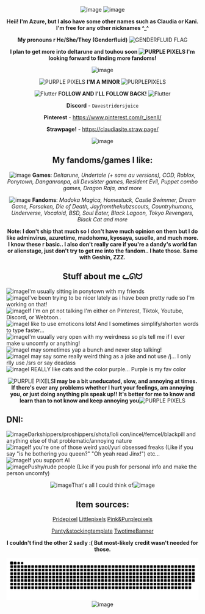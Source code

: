 <div align="center">

<img width="1127" height="728" alt="image" src="https://github.com/user-attachments/assets/603a4598-ee41-4feb-be5d-7e94021c7d77" />
<img width="1600" height="210" alt="image" src="https://github.com/user-attachments/assets/7ac6c2d7-7777-4ff7-9da8-7d7968cb75f4" />

**Heii! I'm Azure, but I also have some other names such as Claudia or Kani. I'm free for any other nicknames ^_^**

**My pronouns r He/She/They (Genderfluid)** ![GENDERFLUID FLAG](https://media.discordapp.net/attachments/1371629223646855189/1402364807453081631/tumblr_3aee1c51c2ccfaab2652c2f7b16e4184_091cdd46_250.webp?ex=6893a580&is=68925400&hm=1c40258813c0a60f4f8c4bfaf835c9360397e44f2ff40defda3b60c25556f822&=&animated=true)<br>

**I plan to get more into deltarune and touhou soon ![PURPLE PIXELS](https://media.discordapp.net/attachments/1371629223646855189/1402362605825298462/tumblr_eab95519e581ba3bed64a84d04d262e3_d069e208_75.webp?ex=6893a373&is=689251f3&hm=b4895df0b199140aea4d7870efc0390f2b3adda20b43fd2343fe97b330299e34&=&animated=true) I'm looking forward to finding more fandoms!** <br>

<img width="150" height="20" alt="image" src="https://github.com/user-attachments/assets/4a9624df-fb1b-455e-85bd-5151f92a9d57" />

![PURPLE PIXELS](https://media.discordapp.net/attachments/1371629223646855189/1402362740932214885/tumblr_9b707b37f26fd11197ab48f147d788ba_32db9b51_75.webp?ex=6893a394&is=68925214&hm=aed6a31c1f8e80972c9ffe62555e3168a554750be6100236c851cc332f0ef3b7&=&animated=true) **I'M A MINOR** ![PURPLEPIXELS](https://media.discordapp.net/attachments/1371629223646855189/1402362740932214885/tumblr_9b707b37f26fd11197ab48f147d788ba_32db9b51_75.webp?ex=6893a394&is=68925214&hm=aed6a31c1f8e80972c9ffe62555e3168a554750be6100236c851cc332f0ef3b7&=&animated=true)

![Flutter](https://64.media.tumblr.com/58a86299007199c863a2a5b867991ebf/c80e85c672fd2385-18/s75x75_c1/043819ccb3de7148fd6bba714f4693a6e69de56d.gifv) **FOLLOW AND I'LL FOLLOW BACK!** ![Flutter](https://64.media.tumblr.com/58a86299007199c863a2a5b867991ebf/c80e85c672fd2385-18/s75x75_c1/043819ccb3de7148fd6bba714f4693a6e69de56d.gifv)


**Discord** - `Davestridersjuice`

**Pinterest** - https://www.pinterest.com/r_isenII/

**Strawpage!** - https://claudiasite.straw.page/

<img width="1656" height="320" alt="image" src="https://github.com/user-attachments/assets/8ba91b3c-59d9-4bc0-8ff8-78934cfce2fe" />

## My fandoms/games I like:

<img width="20" height="20" alt="image" src="https://github.com/user-attachments/assets/20bcf1ad-176d-4f80-8e94-4103bdb80a27" /> **Games**: *Deltarune, Undertale (+ sans au versions), COD, Roblox, Ponytown, Danganronpa, all Devsister games, Resident Evil, Puppet combo games, Dragon Raja, and more*

<img width="20" height="20" alt="image" src="https://github.com/user-attachments/assets/20bcf1ad-176d-4f80-8e94-4103bdb80a27" /> **Fandoms**: *Madoka Magica, Homestuck, Castle Swimmer, Dream Game, Forsaken, Die of Death, Jayfromthekubzscouts, Countryhumans, Underverse, Vocaloid, BSD, Soul Eater, Black Lagoon, Tokyo Revengers, Black Cat and more*

**Note: I don't ship that much so I don't have much opinion on them but I do like adminvirus, azuretime, madohomu, kyosaya, suselle, and much more. I know these r basic.. I also don't really care if you're a dandy's world fan or alienstage, just don't try to get me into the fandom.. I hate those. Same with Geshin, ZZZ.**

## Stuff about me ᓚᘏᗢ

</div>

<img width="20" height="20" alt="image" src="https://github.com/user-attachments/assets/20bcf1ad-176d-4f80-8e94-4103bdb80a27" />I'm usually sitting in ponytown with my friends<br>
<img width="20" height="20" alt="image" src="https://github.com/user-attachments/assets/20bcf1ad-176d-4f80-8e94-4103bdb80a27" />I've been trying to be nicer lately as i have been pretty rude so I'm working on that!<br>
<img width="20" height="20" alt="image" src="https://github.com/user-attachments/assets/20bcf1ad-176d-4f80-8e94-4103bdb80a27" />If I'm on pt not talking I'm either on Pinterest, Tiktok, Youtube, Discord, or Webtoon..<br>
<img width="20" height="20" alt="image" src="https://github.com/user-attachments/assets/20bcf1ad-176d-4f80-8e94-4103bdb80a27" />I like to use emoticons lots! And I sometimes simplify/shorten words to type faster...<br>
<img width="20" height="20" alt="image" src="https://github.com/user-attachments/assets/20bcf1ad-176d-4f80-8e94-4103bdb80a27" />I'm usually very open with my weirdness so pls tell me if I ever make u uncomfy or anything!<br>
<img width="20" height="20" alt="image" src="https://github.com/user-attachments/assets/20bcf1ad-176d-4f80-8e94-4103bdb80a27" />I may sometimes yap a bunch and never stop talking!<br>
<img width="20" height="20" alt="image" src="https://github.com/user-attachments/assets/20bcf1ad-176d-4f80-8e94-4103bdb80a27" />I may say some really weird thing as a joke and not use /j... I only rlly use /srs or say deadass<br>
 <img width="20" height="20" alt="image" src="https://github.com/user-attachments/assets/20bcf1ad-176d-4f80-8e94-4103bdb80a27" />I REALLY like cats and the color purple... Purple is my fav color <br>

<div align="center">
 
![PURPLE PIXELS](https://media.discordapp.net/attachments/1371629223646855189/1402362740932214885/tumblr_9b707b37f26fd11197ab48f147d788ba_32db9b51_75.webp?ex=6893a394&is=68925214&hm=aed6a31c1f8e80972c9ffe62555e3168a554750be6100236c851cc332f0ef3b7&=&animated=true)**I may be a bit uneducated, slow, and annoying at times. If there's ever any problems whether I hurt your feelings, am annoying you, or just doing anything pls speak up!! It's better for me to know and learn than to not know and keep annoying you**![PURPLE PIXELS](https://media.discordapp.net/attachments/1371629223646855189/1402362740932214885/tumblr_9b707b37f26fd11197ab48f147d788ba_32db9b51_75.webp?ex=6893a394&is=68925214&hm=aed6a31c1f8e80972c9ffe62555e3168a554750be6100236c851cc332f0ef3b7&=&animated=true)

</div>

## DNI:

<img width="20" height="20" alt="image" src="https://github.com/user-attachments/assets/efad364f-daf4-4e82-a4dc-40861c0bfe8f" />Darkshippers/proshippers/shota/loli con/incel/femcel/blackpill and anything else of that problematic/annoying nature<br>
<img width="20" height="20" alt="image" src="https://github.com/user-attachments/assets/15fdd7a4-4b15-45f4-bfc9-a86b601b4196" />If you're one of those weird yaoi/yuri obsessed freaks (Like if you say "is he bothering you queen?" "Oh yeah read Jinx!") etc...<br>
<img width="20" height="20" alt="image" src="https://github.com/user-attachments/assets/9de25df2-bea4-440a-9aee-35b94d4ea974" />If you support AI<br>
<img width="20" height="20" alt="image" src="https://github.com/user-attachments/assets/fa96deb0-1176-4478-8af4-b0432a7a4c3b" />Pushy/rude people (Like if you push for personal info and make the person uncomfy)<br>

<div align="center">

<img width="20" height="20" alt="image" src="https://github.com/user-attachments/assets/0719ab93-25ad-4d62-9c04-1d74e82b7ab7" />That's all I could think of<img width="20" height="20" alt="image" src="https://github.com/user-attachments/assets/93a890f9-14e1-41ec-91e5-992a1533242b" />

## Item sources:
[Pridepixel](https://www.tumblr.com/roomwithavoid/785571839086936064/more-nonbinary-identity-blinkies-happy-pride?source=share)
[Littlepixels](https://www.tumblr.com/wiltyrose/746757437056565248/%E1%9B%9D-%E2%84%B1yodor-%F0%9D%92%ABixels-%F0%93%8F%8F-f2u-w-repost-%E1%B5%92%CA%B3?source=share)
[Pink&Purplepixels](https://www.tumblr.com/mikayuuyuri/781551677893410816/%E1%98%9B-%E1%98%9A-pink-purple-pixels?source=share) <dv>

[Panty&stockingtemplate](https://www.tumblr.com/lavendergalactic/747588068545101824/stocking-anarchy-tumblr-dividers?source=share)
[TwotimeBanner](https://in.pinterest.com/pin/579416308347159571/)

**I couldn't find the other 2 sadly :( But most-likely credit wasn't needed for those.**

<picture>
  <source media="(prefers-color-scheme: dark)" srcset="https://raw.githubusercontent.com/platane/platane/output/github-contribution-grid-snake-dark.svg">
  <source media="(prefers-color-scheme: light)" srcset="https://raw.githubusercontent.com/platane/platane/output/github-contribution-grid-snake.svg">
  <img alt="github contribution grid snake animation" src="https://raw.githubusercontent.com/platane/platane/output/github-contribution-grid-snake.svg">
</picture>

<img width="2048" height="320" alt="image" src="https://github.com/user-attachments/assets/f1a25d96-862d-4458-8d95-ab3f4a5cdeff" />
